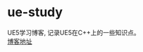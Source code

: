 # ue-study
UE5学习博客, 记录UE5在C++上的一些知识点。<br>
[博客地址](https://duliyouxijuzi.github.io/programming-language)
